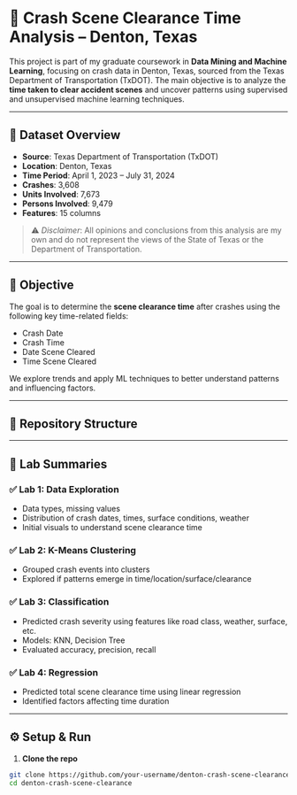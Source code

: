 # 🚧 Crash Scene Clearance Time Analysis – Denton, Texas

This project is part of my graduate coursework in **Data Mining and Machine Learning**, focusing on crash data in Denton, Texas, sourced from the Texas Department of Transportation (TxDOT). The main objective is to analyze the **time taken to clear accident scenes** and uncover patterns using supervised and unsupervised machine learning techniques.

---

## 📁 Dataset Overview

- **Source**: Texas Department of Transportation (TxDOT)
- **Location**: Denton, Texas
- **Time Period**: April 1, 2023 – July 31, 2024
- **Crashes**: 3,608
- **Units Involved**: 7,673
- **Persons Involved**: 9,479
- **Features**: 15 columns

> ⚠️ *Disclaimer*: All opinions and conclusions from this analysis are my own and do not represent the views of the State of Texas or the Department of Transportation.

---

## 🎯 Objective

The goal is to determine the **scene clearance time** after crashes using the following key time-related fields:
- Crash Date
- Crash Time
- Date Scene Cleared
- Time Scene Cleared

We explore trends and apply ML techniques to better understand patterns and influencing factors.

---

## 📂 Repository Structure


---

## 🧪 Lab Summaries

### ✅ Lab 1: Data Exploration
- Data types, missing values
- Distribution of crash dates, times, surface conditions, weather
- Initial visuals to understand scene clearance time

### ✅ Lab 2: K-Means Clustering
- Grouped crash events into clusters
- Explored if patterns emerge in time/location/surface/clearance

### ✅ Lab 3: Classification
- Predicted crash severity using features like road class, weather, surface, etc.
- Models: KNN, Decision Tree
- Evaluated accuracy, precision, recall

### ✅ Lab 4: Regression
- Predicted total scene clearance time using linear regression
- Identified factors affecting time duration

---

## ⚙️ Setup & Run

1. **Clone the repo**
```bash
git clone https://github.com/your-username/denton-crash-scene-clearance.git
cd denton-crash-scene-clearance
